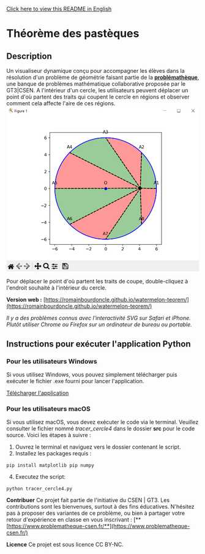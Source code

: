 [Click here to view this README in English](README_ENG.md)
# Théorème des pastèques
## Description
Un visualiseur dynamique conçu pour accompagner les élèves dans la résolution d'un problème de géométrie faisant partie de la [**problémathèque**](https://www.problematheque-csen.fr/), une banque de problèmes mathématique collaborative proposée par le GT3|CSEN. A l'intérieur d'un cercle, les utilisateurs peuvent déplacer un point d'où partent des traits qui coupent le cercle en régions et observer comment cela affecte l'aire de ces régions.
![app_screenshot](./docs/capture.png)

Pour déplacer le point d'où partent les traits de coupe, double-cliquez à l'endroit souhaité à l'intérieur du cercle.

**Version web :** [https://romainbourdoncle.github.io/watermelon-teorem/](https://romainbourdoncle.github.io/watermelon-teorem/)

_Il y a des problèmes connus avec l'interactivité SVG sur Safari et iPhone. Plutôt utiliser Chrome ou Firefox sur un ordinateur de bureau ou portable._

## Instructions pour exécuter l'application Python

### Pour les utilisateurs Windows
Si vous utilisez Windows, vous pouvez simplement télécharger puis exécuter le fichier .exe fourni pour lancer l'application.

[Télécharger l'application](https://github.com/romainbourdoncle/watermelon-teorem/releases/download/v1.0.0/tracer_cercle4.exe)

### Pour les utilisateurs macOS
Si vous utilisez macOS, vous devez exécuter le code via le terminal. Veuillez consulter le fichier nommé *tracer_cercle4* dans le dossier **src** pour le code source. Voici les étapes à suivre :
1. Ouvrez le terminal et naviguez vers le dossier contenant le script.
2. Installez les packages requis :
```
pip install matplotlib pip numpy
```
4. Executez the script:
```
python tracer_cercle4.py
```
**Contribuer**
Ce projet fait partie de l'initiative du CSEN | GT3. Les contributions sont les bienvenues, surtout à des fins éducatives. N'hésitez pas à proposer des variantes de ce problème, ou bien à partager votre retour d'expérience en classe en vous inscrivant : [**[https://www.problematheque-csen.fr/**](https://www.problematheque-csen.fr/)

**Licence**
Ce projet est sous licence CC BY-NC.
